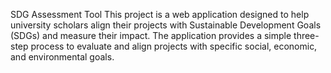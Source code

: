 SDG Assessment Tool
This project is a web application designed to help university scholars align their projects with Sustainable Development Goals (SDGs) and measure their impact.
The application provides a simple three-step process to evaluate and align projects with specific social, economic, and environmental goals.
